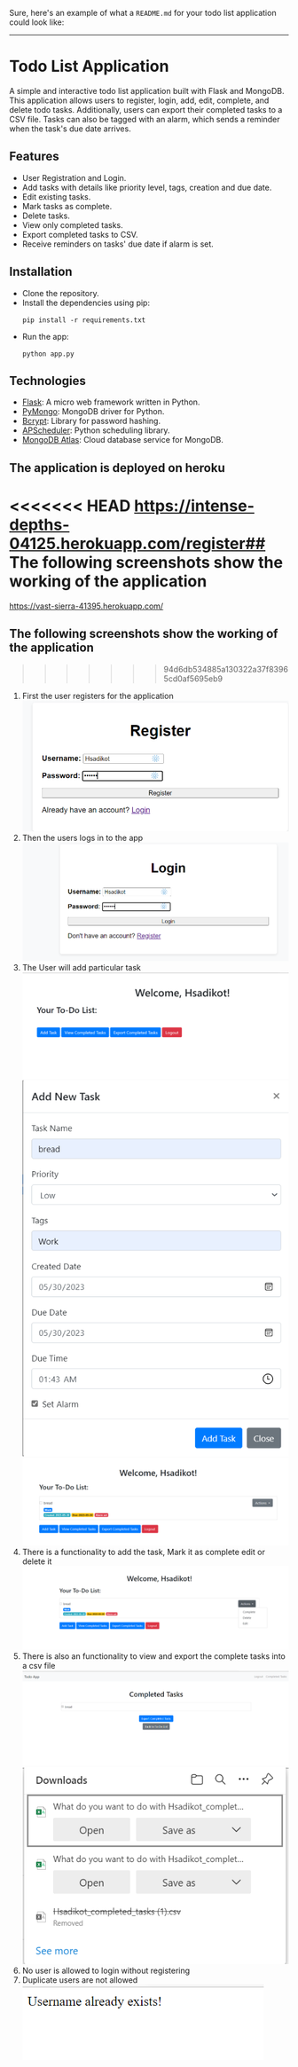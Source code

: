 Sure, here's an example of what a `README.md` for your todo list application could look like:

---

# Todo List Application

A simple and interactive todo list application built with Flask and MongoDB. This application allows users to register, login, add, edit, complete, and delete todo tasks. Additionally, users can export their completed tasks to a CSV file. Tasks can also be tagged with an alarm, which sends a reminder when the task's due date arrives.

## Features

- User Registration and Login.
- Add tasks with details like priority level, tags, creation and due date.
- Edit existing tasks.
- Mark tasks as complete.
- Delete tasks.
- View only completed tasks.
- Export completed tasks to CSV.
- Receive reminders on tasks' due date if alarm is set.

## Installation

- Clone the repository.
- Install the dependencies using pip:
    ```
    pip install -r requirements.txt
    ```
- Run the app:
    ```
    python app.py
    ```

## Technologies

- [Flask](https://flask.palletsprojects.com/en/1.1.x/): A micro web framework written in Python.
- [PyMongo](https://pymongo.readthedocs.io/en/stable/): MongoDB driver for Python.
- [Bcrypt](https://pypi.org/project/bcrypt/): Library for password hashing.
- [APScheduler](https://apscheduler.readthedocs.io/en/stable/): Python scheduling library.
- [MongoDB Atlas](https://www.mongodb.com/cloud/atlas): Cloud database service for MongoDB.

## The application is deployed on heroku
<<<<<<< HEAD
https://intense-depths-04125.herokuapp.com/register## The following screenshots show the working of the application
=======
https://vast-sierra-41395.herokuapp.com/
## The following screenshots show the working of the application
>>>>>>> 94d6db534885a130322a37f83965cd0af5695eb9

1. First the user registers for the application
![img.png](img.png)
2. Then the users logs in to the app
![img_2.png](img_2.png)
3. The User will add particular task
![img_3.png](img_3.png)
![img_4.png](img_4.png)
![img_5.png](img_5.png)
4. There is a functionality to add the task, Mark it as complete edit or delete it
![img_6.png](img_6.png)
5. There is also an functionality to view and export the complete tasks into a csv file
![img_7.png](img_7.png)
![img_8.png](img_8.png)
6. No user is allowed to login without registering
7. Duplicate users are not allowed
![img_1.png](img_1.png)
